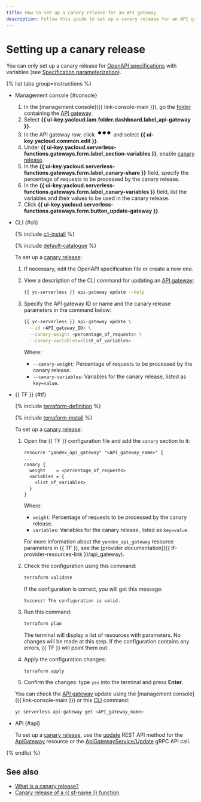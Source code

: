 ```yaml
---
title: How to set up a canary release for an API gateway
description: Follow this guide to set up a canary release for an API gateway.
---
```


# Setting up a canary release

You can only set up a canary release for [OpenAPI specifications](https://en.wikipedia.org/wiki/OpenAPI_Specification) with variables (see [Specification parameterization](../concepts/extensions/parametrization.md)).

{% list tabs group=instructions %}

- Management console {#console}

  1. In the [management console]({{ link-console-main }}), go the [folder](../../resource-manager/concepts/resources-hierarchy.md#folder) containing the [API gateway](../concepts/index.md).
  1. Select **{{ ui-key.yacloud.iam.folder.dashboard.label_api-gateway }}**.
  1. In the API gateway row, click ![image](../../_assets/options.svg) and select **{{ ui-key.yacloud.common.edit }}**.
  1. Under **{{ ui-key.yacloud.serverless-functions.gateways.form.label_section-variables }}**, enable [canary release](../concepts/extensions/canary.md).
  1. In the **{{ ui-key.yacloud.serverless-functions.gateways.form.label_canary-share }}** field, specify the percentage of requests to be processed by the canary release.
  1. In the **{{ ui-key.yacloud.serverless-functions.gateways.form.label_canary-variables }}** field, list the variables and their values to be used in the canary release.
  1. Click **{{ ui-key.yacloud.serverless-functions.gateways.form.button_update-gateway }}**.

- CLI {#cli}

  {% include [cli-install](../../_includes/cli-install.md) %}

  {% include [default-catalogue](../../_includes/default-catalogue.md) %}

  To set up a [canary release](../concepts/extensions/canary.md):
  1. If necessary, edit the OpenAPI specification file or create a new one.
  1. View a description of the CLI command for updating an [API gateway](../concepts/index.md):

     ```bash
     {{ yc-serverless }} api-gateway update --help
     ```

  1. Specify the API gateway ID or name and the canary release parameters in the command below:

     ```bash
     {{ yc-serverless }} api-gateway update \
       --id <API_gateway_ID> \
       --canary-weight <percentage_of_requests> \
       --canary-variables=<list_of_variables>
     ```

     Where:
     * `--canary-weight`: Percentage of requests to be processed by the canary release.
     * `--canary-variables`: Variables for the canary release, listed as `key=value`.

- {{ TF }} {#tf}

  {% include [terraform-definition](../../_tutorials/_tutorials_includes/terraform-definition.md) %}

  {% include [terraform-install](../../_includes/terraform-install.md) %}

  To set up a [canary release](../concepts/extensions/canary.md):
  1. Open the {{ TF }} configuration file and add the `canary` section to it:

     ```hcl
     resource "yandex_api_gateway" "<API_gateway_name>" {
     ...
     canary {
       weight    = <percentage_of_requests>
       variables = {
         <list_of_variables>
       }
     }
     ```

     Where:
     * `weight`: Percentage of requests to be processed by the canary release.
     * `variables`: Variables for the canary release, listed as `key=value`.

     For more information about the `yandex_api_gateway` resource parameters in {{ TF }}, see the [provider documentation]({{ tf-provider-resources-link }}/api_gateway).
  1. Check the configuration using this command:

     ```bash
     terraform validate
     ```

     If the configuration is correct, you will get this message:

     ```text
     Success! The configuration is valid.
     ```

  1. Run this command:

     ```bash
     terraform plan
     ```

     The terminal will display a list of resources with parameters. No changes will be made at this step. If the configuration contains any errors, {{ TF }} will point them out.
  1. Apply the configuration changes:

     ```bash
     terraform apply
     ```

  1. Confirm the changes: type `yes` into the terminal and press **Enter**.

  You can check the [API gateway](../concepts/index.md) update using the [management console]({{ link-console-main }}) or this [CLI](../../cli/quickstart.md) command:

  ```bash
  yc serverless api-gateway get <API_gateway_name>
  ```

- API {#api}

  To set up a [canary release](../concepts/extensions/canary.md), use the [update](../apigateway/api-ref/ApiGateway/update.md) REST API method for the [ApiGateway](../apigateway/api-ref/ApiGateway/index.md) resource or the [ApiGatewayService/Update](../apigateway/api-ref/grpc/ApiGateway/update.md) gRPC API call.

{% endlist %}

## See also

* [What is a canary release?](../concepts/extensions/canary.md)
* [Canary release of a {{ sf-name }} function](../tutorials/canary-release.md).